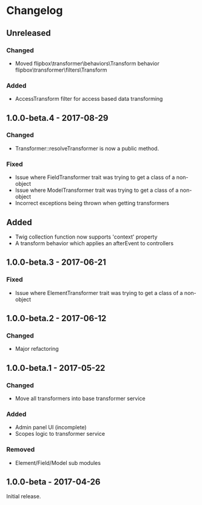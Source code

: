 Changelog
=========
## Unreleased
### Changed
- Moved flipbox\transformer\behaviors\Transform behavior flipbox\transformer\filters\Transform

### Added
- AccessTransform filter for access based data transforming

## 1.0.0-beta.4 - 2017-08-29
### Changed
- Transformer::resolveTransformer is now a public method.

### Fixed
- Issue where FieldTransformer trait was trying to get a class of a non-object
- Issue where ModelTransformer trait was trying to get a class of a non-object
- Incorrect exceptions being thrown when getting transformers

## Added
- Twig collection function now supports 'context' property
- A transform behavior which applies an afterEvent to controllers

## 1.0.0-beta.3 - 2017-06-21
### Fixed
- Issue where ElementTransformer trait was trying to get a class of a non-object

## 1.0.0-beta.2 - 2017-06-12
### Changed
- Major refactoring

## 1.0.0-beta.1 - 2017-05-22
### Changed
- Move all transformers into base transformer service

### Added
- Admin panel UI (incomplete)
- Scopes logic to transformer service

### Removed
- Element/Field/Model sub modules

## 1.0.0-beta - 2017-04-26
Initial release.
